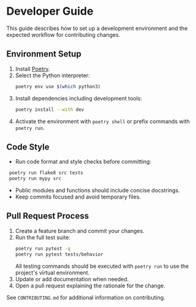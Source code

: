# Developer Guide

This guide describes how to set up a development environment and the expected workflow for contributing changes.

## Environment Setup

1. Install [Poetry](https://python-poetry.org/docs/#installation).
2. Select the Python interpreter:
   ```bash
   poetry env use $(which python3)
   ```
3. Install dependencies including development tools:
   ```bash
   poetry install --with dev
   ```
4. Activate the environment with `poetry shell` or prefix commands with `poetry run`.

## Code Style

- Run code format and style checks before committing:
 ```bash
  poetry run flake8 src tests
  poetry run mypy src
  ```
- Public modules and functions should include concise docstrings.
- Keep commits focused and avoid temporary files.

## Pull Request Process

1. Create a feature branch and commit your changes.
2. Run the full test suite:
   ```bash
   poetry run pytest -q
   poetry run pytest tests/behavior
   ```
   All testing commands should be executed with `poetry run` to use the
   project's virtual environment.
3. Update or add documentation when needed.
4. Open a pull request explaining the rationale for the change.

See `CONTRIBUTING.md` for additional information on contributing.
